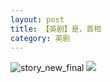 ```yaml
---
layout: post
title: 【英剧】是，首相
category: 英剧
---
```

![story_new_final](http://rbwl8nwm4.hd-bkt.clouddn.com/img/story_new_final_0322.png)
![](http://rc5p5sl4z.hd-bkt.clouddn.com/img/yes-prime-minister-220531-1.jpg)